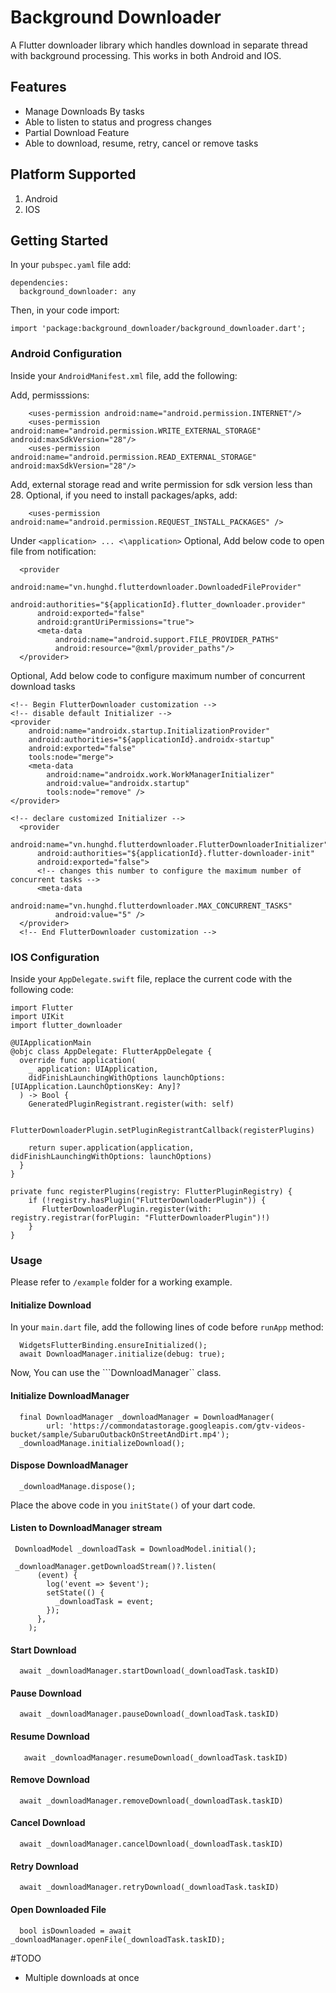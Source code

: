 # Background Downloader

A Flutter downloader library which handles download in separate thread with background processing. This works in both Android and IOS.

## Features
- Manage Downloads By tasks
- Able to listen to status and progress changes
- Partial Download Feature
- Able to download, resume, retry, cancel or remove tasks
  
## Platform Supported
1. Android
2. IOS

## Getting Started
In your ```pubspec.yaml``` file add:

```
dependencies:
  background_downloader: any
```
Then, in your code import:

```
import 'package:background_downloader/background_downloader.dart';
```

### Android Configuration
Inside your ```AndroidManifest.xml``` file, add the following:

Add, permisssions:
```
    <uses-permission android:name="android.permission.INTERNET"/>
    <uses-permission android:name="android.permission.WRITE_EXTERNAL_STORAGE" android:maxSdkVersion="28"/>
    <uses-permission android:name="android.permission.READ_EXTERNAL_STORAGE" android:maxSdkVersion="28"/>
```
Add, external storage read and write permission for sdk version less than 28.
Optional, if you need to install packages/apks, add:
```
    <uses-permission android:name="android.permission.REQUEST_INSTALL_PACKAGES" />
```

Under ```<application> ... <\application>```
Optional, Add below code to open file from notification:
```
  <provider
      android:name="vn.hunghd.flutterdownloader.DownloadedFileProvider"
      android:authorities="${applicationId}.flutter_downloader.provider"
      android:exported="false"
      android:grantUriPermissions="true">
      <meta-data
          android:name="android.support.FILE_PROVIDER_PATHS"
          android:resource="@xml/provider_paths"/>
  </provider>
```

Optional, Add below code to configure maximum number of concurrent download tasks
```
<!-- Begin FlutterDownloader customization -->
<!-- disable default Initializer -->
<provider
    android:name="androidx.startup.InitializationProvider"
    android:authorities="${applicationId}.androidx-startup"
    android:exported="false"
    tools:node="merge">
    <meta-data
        android:name="androidx.work.WorkManagerInitializer"
        android:value="androidx.startup"
        tools:node="remove" />
</provider>

<!-- declare customized Initializer -->
  <provider
      android:name="vn.hunghd.flutterdownloader.FlutterDownloaderInitializer"
      android:authorities="${applicationId}.flutter-downloader-init"
      android:exported="false">
      <!-- changes this number to configure the maximum number of concurrent tasks -->
      <meta-data
          android:name="vn.hunghd.flutterdownloader.MAX_CONCURRENT_TASKS"
          android:value="5" />
  </provider>
  <!-- End FlutterDownloader customization -->
```

### IOS Configuration
Inside your ```AppDelegate.swift``` file, replace the current code with the following code:

```
import Flutter
import UIKit
import flutter_downloader

@UIApplicationMain
@objc class AppDelegate: FlutterAppDelegate {
  override func application(
    _ application: UIApplication,
    didFinishLaunchingWithOptions launchOptions: [UIApplication.LaunchOptionsKey: Any]?
  ) -> Bool {
    GeneratedPluginRegistrant.register(with: self)

    FlutterDownloaderPlugin.setPluginRegistrantCallback(registerPlugins)

    return super.application(application, didFinishLaunchingWithOptions: launchOptions)
  }
}

private func registerPlugins(registry: FlutterPluginRegistry) {
    if (!registry.hasPlugin("FlutterDownloaderPlugin")) {
       FlutterDownloaderPlugin.register(with: registry.registrar(forPlugin: "FlutterDownloaderPlugin")!)
    }
}
```

### Usage
Please refer to ```/example``` folder for a working example.

#### Initialize Download
In your ```main.dart``` file, add the following lines of code before ```runApp``` method:
```
  WidgetsFlutterBinding.ensureInitialized();
  await DownloadManager.initialize(debug: true);
```

Now, You can use the ```DownloadManager`` class.

#### Initialize DownloadManager
```
  final DownloadManager _downloadManager = DownloadManager(
        url: 'https://commondatastorage.googleapis.com/gtv-videos-bucket/sample/SubaruOutbackOnStreetAndDirt.mp4');
  _downloadManage.initializeDownload();
```

#### Dispose DownloadManager
```
  _downloadManage.dispose();
```

Place the above code in you ```initState()``` of your dart code.

#### Listen to DownloadManager stream
```
 DownloadModel _downloadTask = DownloadModel.initial();

 _downloadManager.getDownloadStream()?.listen(
      (event) {
        log('event => $event');
        setState(() {
          _downloadTask = event;
        });
      },
    );
```

#### Start Download
```
  await _downloadManager.startDownload(_downloadTask.taskID)
```

#### Pause Download
```
  await _downloadManager.pauseDownload(_downloadTask.taskID)
```

#### Resume Download
```
   await _downloadManager.resumeDownload(_downloadTask.taskID)
```

#### Remove Download
```
  await _downloadManager.removeDownload(_downloadTask.taskID)
```

#### Cancel Download
```
  await _downloadManager.cancelDownload(_downloadTask.taskID)
```

#### Retry Download
```
  await _downloadManager.retryDownload(_downloadTask.taskID)
```

#### Open Downloaded File
```
  bool isDownloaded = await _downloadManager.openFile(_downloadTask.taskID);
```

#TODO
- Multiple downloads at once
